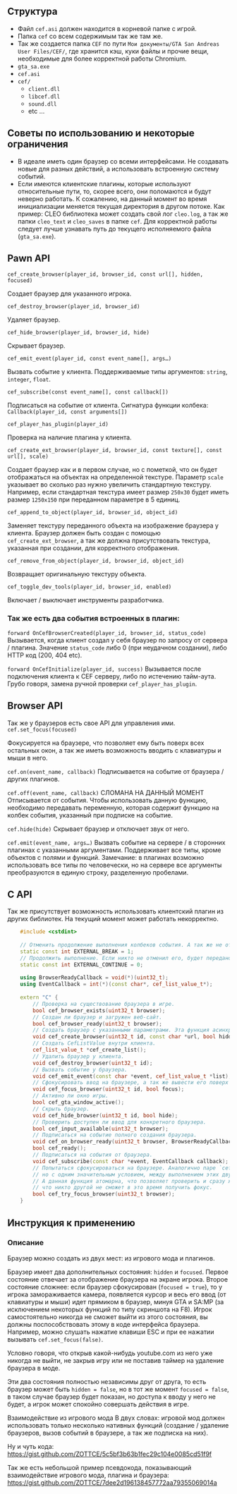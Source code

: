 
## Структура
- Файл `cef.asi` должен находится в корневой папке с игрой.
- Папка `cef` со всем содержимым так же там же.
- Так же создается папка `CEF` по пути `Мои документы/GTA San Andreas User Files/CEF/`, где хранится кэш, куки файлы и прочие вещи, необходимые для более корректной работы Chromium.
- `gta_sa.exe`
- `cef.asi`
- `cef/`
    - `client.dll`
    - `libcef.dll`
    - `sound.dll`
    - etc …


## Советы по использованию и некоторые ограничения
- В идеале иметь один браузер со всеми интерфейсами. Не создавать новые для разных действий, а использовать встроенную систему событий.
- Если имеются клиентские плагины, которые используют относительные пути, то, скорее всего, они поломаются и будут неверно работать. К сожалению, на данный момент во время инициализации меняется текущая директория в другом потоке. Как пример: CLEO библиотека может создать свой лог `cleo.log`, а так же папки `cleo_text` и `cleo_saves` в папке `cef`. Для корректной работы следует лучше узнавать путь до текущего исполняемого файла (`gta_sa.exe`).

## Pawn API

`cef_create_browser(player_id, browser_id, const url[], hidden, focused)`

Создает браузер для указанного игрока.

`cef_destroy_browser(player_id, browser_id)`

Удаляет браузер.

`cef_hide_browser(player_id, browser_id, hide)`

Скрывает браузер.

`cef_emit_event(player_id, const event_name[], args…)`

Вызвать событие у клиента. Поддерживаемые типы аргументов: `string`, `integer`, `float`.

`cef_subscribe(const event_name[], const callback[])`

Подписаться на событие от клиента. Сигнатура функции колбека: `Callback(player_id, const arguments[])`

`cef_player_has_plugin(player_id)`

Проверка на наличие плагина у клиента.

`cef_create_ext_browser(player_id, browser_id, const texture[], const url[], scale)`

Создает браузер как и в первом случае, но с пометкой, что он будет отображаться на объектах на определенной текстуре. Параметр `scale` указывает во сколько раз нужно увеличить стандартную текстуру. Например, если стандартная текстура имеет размер `250x30` будет иметь размер `1250x150` при переданном параметре в 5 единиц.

`cef_append_to_object(player_id, browser_id, object_id)`

Заменяет текстуру переданного объекта на изображение браузера у клиента. Браузер должен быть создан с помощью `cef_create_ext_browser`, а так же должна присутствовать текстура, указанная при создании, для корректного отображения.

`cef_remove_from_object(player_id, browser_id, object_id)`

Возвращает оригинальную текстуру объекта.

`cef_toggle_dev_tools(player_id, browser_id, enabled)`

Включает / выключает инструменты разработчика.



### Так же есть два события встроенных в плагин:

`forward OnCefBrowserCreated(player_id, browser_id, status_code)`
Вызывается, когда клиент создал у себя браузер по запросу от сервера / плагина. Значение `status_code` либо 0 (при неудачном создании), либо HTTP код (200, 404 etc).

`forward OnCefInitialize(player_id, success)`
Вызывается после подключения клиента к CEF серверу, либо по истечению тайм-аута. Грубо говоря, замена ручной проверки `cef_player_has_plugin`.

## Browser API

Так же у браузеров есть свое API для управления ими.
`cef.set_focus(focused)`

Фокусируется на браузере, что позволяет ему быть поверх всех остальных окон, а так же иметь возможность вводить с клавиатуры и мыши в него.

`cef.on(event_name, callback)`
Подписывается на событие от браузера / других плагинов.

`cef.off(event_name, callback)`
СЛОМАНА НА ДАННЫЙ МОМЕНТ
Отписывается от события. Чтобы использовать данную функцию, необходимо передавать переменную, которая содержит функцию на колбек события, указанный при подписке на событие.

`cef.hide(hide)`
Скрывает браузер и отключает звук от него.

`cef.emit(event_name, args…)`
Вызвать событие на сервере / в сторонних плагинах с указанными аргументами. Поддерживает все типы, кроме объектов с полями и функций. Замечание: в плагинах возможно использовать все типы по человечески, но на сервере все аргументы преобразуются в единую строку, разделенную пробелами.

## C API

Так же присутствует возможность использовать клиентский плагин из других библиотек.
На текущий момент может работать некорректно.
```C++
    #include <cstdint>
    
    // Отменить продолжение выполнения колбеков события. А так же не отправлять его серверу.
    static const int EXTERNAL_BREAK = 1;
    // Продолжить выполнение. Если никто не отменил его, будет передано серверу.
    static const int EXTERNAL_CONTINUE = 0;
    
    using BrowserReadyCallback = void(*)(uint32_t);
    using EventCallback = int(*)(const char*, cef_list_value_t*);
    
    extern "C" {
        // Проверка на существование браузера в игре.
        bool cef_browser_exists(uint32_t browser);
        // Создан ли браузер и загружен веб-сайт.
        bool cef_browser_ready(uint32_t browser);
        // Создать браузер с указанными параметрами. Эта функция асинхронная, браузер создается не сразу.
        void cef_create_browser(uint32_t id, const char *url, bool hidden, bool focused);
        // Создать CefListValue внутри клиента.
        cef_list_value_t *cef_create_list();
        // Удалить браузер у клиента.
        void cef_destroy_browser(uint32_t id);
        // Вызвать событие у браузера.
        void cef_emit_event(const char *event, cef_list_value_t *list);
        // Сфокусировать ввод на браузере, а так же вывести его поверх всех остальных.
        void cef_focus_browser(uint32_t id, bool focus);
        // Активно ли окно игры.
        bool cef_gta_window_active();
        // Скрыть браузер.
        void cef_hide_browser(uint32_t id, bool hide);
        // Проверить доступен ли ввод для конкретного браузера.
        bool cef_input_available(uint32_t browser);
        // Подписаться на событие полного создания браузера.
        void cef_on_browser_ready(uint32_t browser, BrowserReadyCallback callback);
        bool cef_ready();
        // Подписаться на события от браузера.
        void cef_subscribe(const char *event, EventCallback callback);
        // Попытаться сфокусироваться на браузере. Аналогично паре `cef_input_available` + `cef_focus_browser`,
        // но с одним значительным условием, между выполнением этих двух функции кто-то другой может захватить фокус.
        // А данная функция атомарна, что позволяет проверить и сразу же захватить, гарантируя,
        // что никто другой не сможет в это время получить фокус.
        bool cef_try_focus_browser(uint32_t browser);
    }
```


## Инструкция к применению

### Описание
Браузер можно создать из двух мест: из игрового мода и плагинов.


Браузер имеет два дополнительных состояния: `hidden` и `focused`. Первое состояние отвечает за отображение браузера на экране игрока. Второе состояние сложнее: если браузер сфокусирован (`focused = true`), то у игрока замораживается камера, появляется курсор и весь его ввод (от клавиатуры и мыши) идет прямиком в браузер, минуя GTA и SA:MP (за исключением некоторых функций по типу скриншота на F8). Игрок самостоятельно никогда не сможет выйти из этого состояния, вы должны поспособствовать этому в коде интерфейса браузера. Например, можно слушать нажатие клавиши ESC и при ее нажатии вызывать `cef.set_focus(false)`.


Условно говоря, что открыв какой-нибудь youtube.com из него уже никогда не выйти, не закрыв игру или не поставив таймер на удаление браузера в моде.


Эти два состояния полностью независимы друг от друга, то есть браузер может быть `hidden = false`, но в тот же момент `focused = false`, в таком случае браузер будет показан, но доступа к вводу у него не будет, а игрок может спокойно совершать действия в игре.


Взаимодействие из игрового мода
В двух словах: игровой мод должен использовать только несколько нативных функций (создание / удаление браузеров, вызов событий в браузере, а так же подписка на них).


Ну и чуть кода: https://gist.github.com/ZOTTCE/5c5bf3b63b1fec29c104e0085cd51f9f


Так же есть небольшой пример псевдокода, показывающий взаимодействие игрового мода, плагина и браузера: https://gist.github.com/ZOTTCE/7dee2d196138457772aa79355069014a
